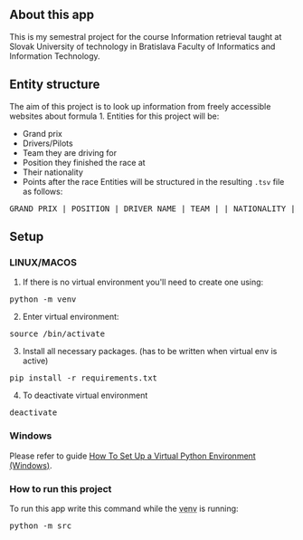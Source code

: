 ## About this app
This is my semestral project for the course Information retrieval taught at Slovak University of technology in Bratislava Faculty of Informatics and Information Technology.
## Entity structure
The aim of this project is to look up information from freely accessible websites about formula 1. Entities for this project will be:
- Grand prix
- Drivers/Pilots
- Team they are driving for
- Position they finished the race at
- Their nationality
- Points after the race
Entities will be structured in the resulting `.tsv` file as follows:
<pre>
GRAND PRIX | POSITION | DRIVER NAME | TEAM | | NATIONALITY | POINTS
</pre>
## Setup
### LINUX/MACOS
1. If there is no virtual environment you'll need to create one using:
<pre>
python -m venv <venvname>
</pre>

2. Enter virtual environment:
<pre>
source <venvname>/bin/activate
</pre>

3. Install all necessary packages. (has to be written when virtual env is active)
<pre>
pip install -r requirements.txt
</pre>

4. To deactivate virtual environment
<pre>
deactivate
</pre>

### Windows
Please refer to guide [How To Set Up a Virtual Python Environment (Windows)](https://mothergeo-py.readthedocs.io/en/latest/development/how-to/venv-win.html).

### How to run this project
To run this app write this command while the <abbr title="Virtual environmnet">venv</abbr> is running:
<pre>
python -m src
</pre>